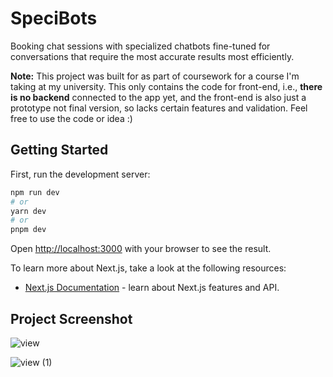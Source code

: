 # SpeciBots

Booking chat sessions with specialized chatbots fine-tuned for conversations that require the most accurate results most efficiently.

**Note:** This project was built for as part of coursework for a course I'm taking at my university. This only contains the code for front-end, i.e., **there is no backend** connected to the app yet, and the front-end is also just a prototype not final version, so lacks certain features and validation. Feel free to use the code or idea :)

## Getting Started

First, run the development server:

```bash
npm run dev
# or
yarn dev
# or
pnpm dev
```

Open [http://localhost:3000](http://localhost:3000) with your browser to see the result.

To learn more about Next.js, take a look at the following resources:

- [Next.js Documentation](https://nextjs.org/docs) - learn about Next.js features and API.

## Project Screenshot

![view](https://github.com/pranav-kural/specibots/assets/17651852/3ae33e9e-e723-428c-9fc9-66338d04ea7c)

![view (1)](https://github.com/pranav-kural/specibots/assets/17651852/13ef6c49-105b-4811-b605-48f9c7fee53a)
